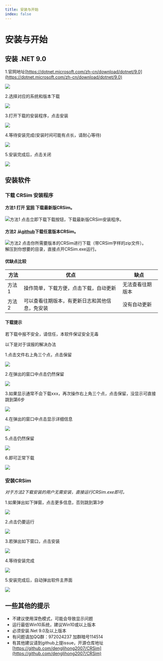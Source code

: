 ```yaml
---
title: 安装与开始
index: false
---
```


# 安装与开始

## 安装 .NET 9.0

1.官网地址[https://dotnet.microsoft.com/zh-cn/download/dotnet/9.0](https://dotnet.microsoft.com/zh-cn/download/dotnet/9.0)

![](img\install\14.png)

2.选择对应的系统和版本下载

![](img\install\15.png)

3.打开下载的安装程序，点击安装

![](img\install\16.png)

4.等待安装完成(安装时间可能有点长，请耐心等待)

![](img\install\17.png)

5.安装完成后，点击关闭

![](img\install\18.png)

## 安装软件

### 下载 CRSim 安装程序

#### 方法1 打开 [官网](https://crsim.tech/) 下载最新版CRSim。
![方法1](img\install\1.png)
点击立即下载下载按钮，下载最新版CRSim安装程序。

#### 方法2 从[github](https://github.com/denglihong2007/CRSim/releases/)下载任意版本CRSim。
![方法2](img\install\2.png)
点击你所需要版本的CRSim进行下载（带CRSim字样的zip文件）。      
解压到你想要的目录，直接点开CRSim.exe运行。

#### 优缺点比较

| 方法      | 优点        | 缺点       
| ---------- | ----------- | ----------- |
| 方法1      | 操作简单，下载方便，点击下载，自动更新        | 无法查看往期版本  |
| 方法2      | 可以查看往期版本，有更新日志和其他信息，免安装  | 没有自动更新    |

#### 下载提示

若下载中报不安全，请信任，本软件保证安全无毒

以下是对于误报的解决办法

1.点击文件右上角三个点，点击保留

![](img\install\3.png)

2.在弹出的窗口中点击仍然保留

![](img\install\4.png)

3.如果显示通常不会下载xxx，再次操作右上角三个点，点击保留，没显示可直接跳到第6步

![](img\install\5.png)

4.在弹出的窗口中点击显示详细信息

![](img\install\6.png)

5.点击仍然保留

![](img\install\7.png)

6.即可正常下载

![](img\install\8.png)

### 安装CRSim

*对于方法2下载安装的用户无需安装，直接运行CRSim.exe即可。*

1.如果弹出如下弹窗，点击更多信息，否则跳到第3步

![](img\install\9.png)

2.点击仍要运行

![](img\install\10.png)

3.若弹出如下窗口，点击安装

![](img\install\11.png)

4.等待安装完成

![](img\install\12.png)

5.安装完成后，自动弹出软件主界面

![](img\install\13.png)

## 一些其他的提示

- 不建议使用深色模式，可能会导致显示问题
- 运行最低Win10系统，建议Win10或以上版本
- 必须安装.Net 9.0及以上版本
- 有问题请加QQ群：972024237 加群暗号114514
- 有其他建议请到github上提issue，开源仓库地址[https://github.com/denglihong2007/CRSim](https://github.com/denglihong2007/CRSim)